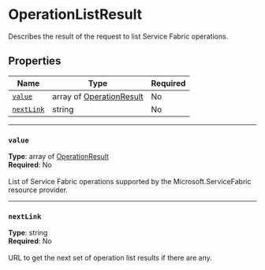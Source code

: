 # OperationListResult

Describes the result of the request to list Service Fabric operations.

## Properties
| Name | Type | Required |
| --- | --- | --- |
| [`value`](#value) | array of [OperationResult](mesh-model-operationresult.md) | No |
| [`nextLink`](#nextlink) | string | No |

____
### `value`
__Type__: array of [OperationResult](mesh-model-operationresult.md) <br/>
__Required__: No<br/>
<br/>
List of Service Fabric operations supported by the Microsoft.ServiceFabric resource provider.

____
### `nextLink`
__Type__: string <br/>
__Required__: No<br/>
<br/>
URL to get the next set of operation list results if there are any.
